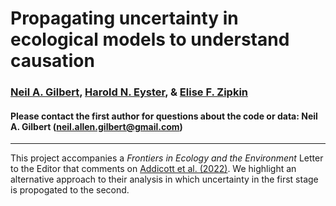 # Propagating uncertainty in ecological models to understand causation 

### [Neil A. Gilbert](https://gilbertecology.com), [Harold N. Eyster](http://eyster.com/), & [Elise F. Zipkin](https://zipkinlab.org/)

#### Please contact the first author for questions about the code or data: Neil A. Gilbert (neil.allen.gilbert@gmail.com)
__________________________________________________________________________________________________________________________________________

This project accompanies a *Frontiers in Ecology and the Environment* Letter to the Editor that comments on [Addicott et al. (2022)](https://esajournals.onlinelibrary.wiley.com/doi/abs/10.1002/fee.2530). We highlight an alternative approach to their analysis in which uncertainty in the first stage is propogated to the second.

